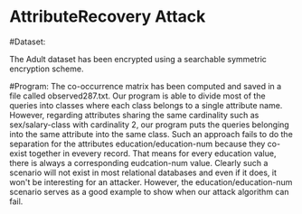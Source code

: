 # AttributeRecovery Attack


#Dataset: 

The Adult dataset has been encrypted using a searchable symmetric encryption scheme. 


#Program: 
The co-occurrence matrix has been computed and saved in a file called observed287.txt. Our program is able to divide most of the queries into classes where each class belongs to a single attribute name. However, regarding attributes sharing the same cardinality such as sex/salary-class with cardinality 2, our program puts the queries belonging into the same attribute into the same class. Such an approach fails to do the separation for the attributes  education/education-num because they co-exist together in evevery record. That means for every education value, there is always a corresponding eudcation-num value. Clearly such a scenario will not exist in most relational databases and even if it does, it won't be interesting for an attacker. However, the education/education-num scenario serves as a good example to show when our attack algorithm can fail.
 
